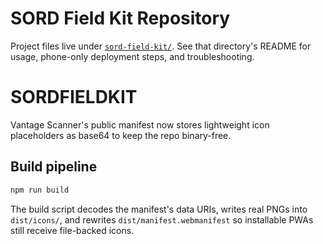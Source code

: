 
# SORD Field Kit Repository

Project files live under [`sord-field-kit/`](./sord-field-kit/). See that directory's README for usage, phone-only deployment steps, and troubleshooting.
# SORDFIELDKIT

Vantage Scanner's public manifest now stores lightweight icon placeholders as base64 to keep the repo binary-free.

## Build pipeline

```sh
npm run build
```

The build script decodes the manifest's data URIs, writes real PNGs into `dist/icons/`, and rewrites `dist/manifest.webmanifest` so installable PWAs still receive file-backed icons.
